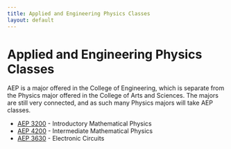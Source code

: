 ```yaml
---
title: Applied and Engineering Physics Classes
layout: default
---
```

<link rel="stylesheet" href="/main.css">

# Applied and Engineering Physics Classes

AEP is a major offered in the College of Engineering, which is separate from the Physics major offered in the College of Arts and Sciences. The majors are still very connected, and as such many Physics majors will take AEP classes. 

- [AEP 3200](/classes/aep/AEP3200.html) - Introductory Mathematical Physics
- [AEP 4200](/classes/aep/AEP4200.html) - Intermediate Mathematical Physics
- [AEP 3630](/classes/phys/PHYS3360.html) - Electronic Circuits
